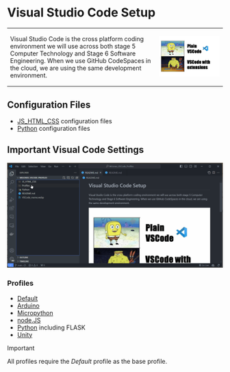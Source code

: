 # Visual Studio Code Setup
<table cellspacing="0" cellpadding="0" style="border: none!important;">
  <tr cellspacing="0" cellpadding="0" style="border: none!important;">
    <td style="border: none!important;"><p>Visual Studio Code is the cross platform coding environment we will use across both stage 5 Computer Technology and Stage 6 Software Engineering. When we use GitHub CodeSpaces in the cloud, we are using the same development environment.</p></td>
    <td style="border: none!important;"><div align="center"><img src="VSCode_meme.webp" width="auto" style="margin:auto"/></div></td>
  </tr>
</table>

## Configuration Files

- [JS_HTML_CSS](\JS_HTML_CSS) configuration files
- [Python](\Python) configuration files

## Important Visual Code Settings

![How to import profiles](import_profile.gif)

### Profiles

- [Default](/Profiles/Default.code-profile)
- [Arduino](/Profiles/Arduino_Development.code-profile)
- [Micropython](/Profiles/MicroPython_Pico_Development.code-profile)
- [node.JS](/Profiles/Node.js_PWA_Development.code-profile)
- [Python](/Profiles/Python_Flask_PWA_Development.code-profile) including FLASK
- [Unity](/Profiles/Unity_Development.code-profile)

> [!IMPORTANT]
> All profiles require the _Default_ profile as the base profile.
